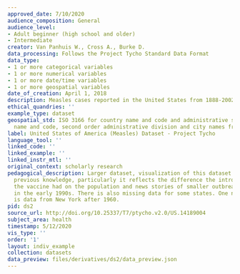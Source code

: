 ```yaml
---
approved_date: 7/10/2020
audience_composition: General
audience_level:
- Adult beginner (high school and older)
- Intermediate
creator: Van Panhuis W., Cross A., Burke D.
data_processing: Follows the Project Tycho Standard Data Format
data_type:
- 1 or more categorical variables
- 1 or more numerical variables
- 1 or more date/time variables
- 1 or more geospatial variables
date_of_creation: April 1, 2018
description: Measles cases reported in the United States from 1888-2002.
ethical_quandries: ''
example_type: dataset
geospatial_std: ISO 3166 for country name and code and administrative subdivision
  name and code, second order administrative division and city names from Geonames
label: United States of America (Measles) Dataset - Project Tycho
language_tool: ''
linked_code: ''
linked_example: ''
linked_instr_mtl: ''
original_context: scholarly research
pedagogical_description: Larger dataset, visualization of this dataset can reinforce
  previous knowledge, particularly it reflects the difference the introduction of
  the vaccine had on the population and news stories of smaller outbreaks happening
  in the early 1990s. There is also missing data for some states. One noticeable omission
  is data from New York after 1960.
pid: ds2
source_url: http://doi.org/10.25337/T7/ptycho.v2.0/US.14189004
subject_area: health
timestamp: 5/12/2020
vis_type: ''
order: '1'
layout: indiv_example
collection: datasets
data_preview: files/derivatives/ds2/data_preview.json
---
```

